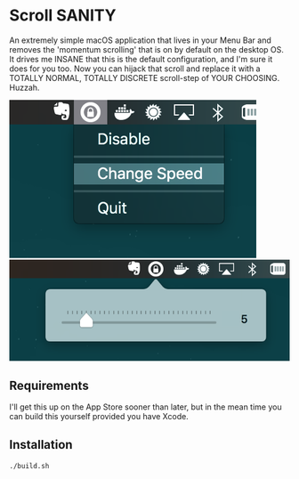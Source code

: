 # Scroll SANITY

An extremely simple macOS application that lives in your Menu Bar and removes the 'momentum scrolling' that
is on by default on the desktop OS. It drives me INSANE that this is the default configuration, and I'm
sure it does for you too. Now you can hijack that scroll and replace it with a TOTALLY NORMAL, TOTALLY DISCRETE
scroll-step of YOUR CHOOSING. Huzzah.

![Sroll Sanity](./docs/ss-1.png)
![Sroll Sanity](./docs/ss-2.png)

## Requirements

I'll get this up on the App Store sooner than later, but in the mean time you can build this yourself
provided you have Xcode.

## Installation

```bash
./build.sh
```
